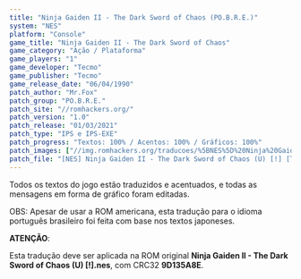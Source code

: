 ```yaml
---
title: "Ninja Gaiden II - The Dark Sword of Chaos (PO.B.R.E.)"
system: "NES"
platform: "Console"
game_title: "Ninja Gaiden II - The Dark Sword of Chaos"
game_category: "Ação / Plataforma"
game_players: "1"
game_developer: "Tecmo"
game_publisher: "Tecmo"
game_release_date: "06/04/1990"
patch_author: "Mr.Fox"
patch_group: "PO.B.R.E."
patch_site: "//romhackers.org/"
patch_version: "1.0"
patch_release: "01/03/2021"
patch_type: "IPS e IPS-EXE"
patch_progress: "Textos: 100% / Acentos: 100% / Gráficos: 100%"
patch_images: ["//img.romhackers.org/traducoes/%5BNES%5D%20Ninja%20Gaiden%20II%20-%20POBRE%20-%201.png","//img.romhackers.org/traducoes/%5BNES%5D%20Ninja%20Gaiden%20II%20-%20POBRE%20-%202.png","//img.romhackers.org/traducoes/%5BNES%5D%20Ninja%20Gaiden%20II%20-%20POBRE%20-%203.png"]
patch_file: "[NES] Ninja Gaiden II - The Dark Sword of Chaos (U) [!] [T-BR] [T-Mr.Fox G-POBRE] [V-1.0 P-100% A-2021].zip"
---
```

Todos os textos do jogo estão traduzidos e acentuados, e todas as mensagens em forma de gráfico foram editadas.

OBS: Apesar de usar a ROM americana, esta tradução para o idioma português brasileiro foi feita com base nos textos japoneses.

<b>ATENÇÃO</b>:

Esta tradução deve ser aplicada na ROM original <b>Ninja Gaiden II - The Dark Sword of Chaos (U) [!].nes</b>, com CRC32 <b>9D135A8E</b>.
